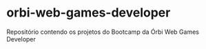 # orbi-web-games-developer
Repositório contendo os projetos do Bootcamp da Órbi Web Games Developer
